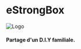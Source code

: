 # eStrongBox


![Logo](https://cdn.icon-icons.com/icons2/2959/PNG/512/safe_strongbox_security_icon_185992.png)


#### Partage d'un D.I.Y familiale.

